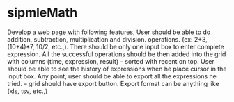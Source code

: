 # sipmleMath

Develop a web page with following features,
User should be able to do addition, subtraction, multiplication and division. operations. (ex: 2+3, (10+4)*7, 10/2, etc.,). There should be only one input box to enter complete expression.
All the successful operations should be then added into the grid with columns (time, expression, result) – sorted with recent on top.
User should be able to see the history of expressions when he place cursor in the input box.
Any point, user should be able to export all the expressions he tried. – grid should have export button. Export format can be anything like (xls, tsv, etc.,)

